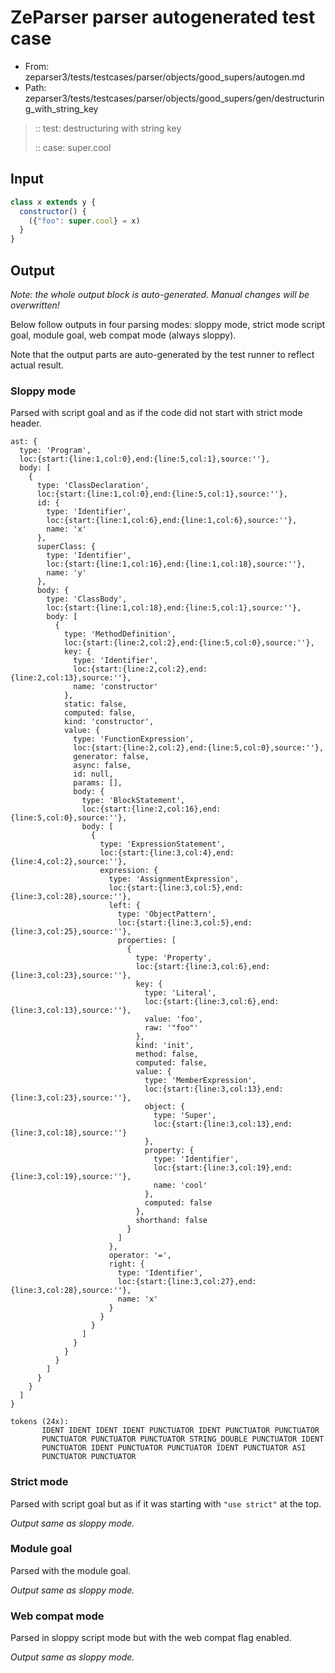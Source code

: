 # ZeParser parser autogenerated test case

- From: zeparser3/tests/testcases/parser/objects/good_supers/autogen.md
- Path: zeparser3/tests/testcases/parser/objects/good_supers/gen/destructuring_with_string_key

> :: test: destructuring with string key
>
> :: case: super.cool

## Input


`````js
class x extends y {
  constructor() {
    ({"foo": super.cool} = x)
  }
}
`````

## Output

_Note: the whole output block is auto-generated. Manual changes will be overwritten!_

Below follow outputs in four parsing modes: sloppy mode, strict mode script goal, module goal, web compat mode (always sloppy).

Note that the output parts are auto-generated by the test runner to reflect actual result.

### Sloppy mode

Parsed with script goal and as if the code did not start with strict mode header.

`````
ast: {
  type: 'Program',
  loc:{start:{line:1,col:0},end:{line:5,col:1},source:''},
  body: [
    {
      type: 'ClassDeclaration',
      loc:{start:{line:1,col:0},end:{line:5,col:1},source:''},
      id: {
        type: 'Identifier',
        loc:{start:{line:1,col:6},end:{line:1,col:6},source:''},
        name: 'x'
      },
      superClass: {
        type: 'Identifier',
        loc:{start:{line:1,col:16},end:{line:1,col:18},source:''},
        name: 'y'
      },
      body: {
        type: 'ClassBody',
        loc:{start:{line:1,col:18},end:{line:5,col:1},source:''},
        body: [
          {
            type: 'MethodDefinition',
            loc:{start:{line:2,col:2},end:{line:5,col:0},source:''},
            key: {
              type: 'Identifier',
              loc:{start:{line:2,col:2},end:{line:2,col:13},source:''},
              name: 'constructor'
            },
            static: false,
            computed: false,
            kind: 'constructor',
            value: {
              type: 'FunctionExpression',
              loc:{start:{line:2,col:2},end:{line:5,col:0},source:''},
              generator: false,
              async: false,
              id: null,
              params: [],
              body: {
                type: 'BlockStatement',
                loc:{start:{line:2,col:16},end:{line:5,col:0},source:''},
                body: [
                  {
                    type: 'ExpressionStatement',
                    loc:{start:{line:3,col:4},end:{line:4,col:2},source:''},
                    expression: {
                      type: 'AssignmentExpression',
                      loc:{start:{line:3,col:5},end:{line:3,col:28},source:''},
                      left: {
                        type: 'ObjectPattern',
                        loc:{start:{line:3,col:5},end:{line:3,col:25},source:''},
                        properties: [
                          {
                            type: 'Property',
                            loc:{start:{line:3,col:6},end:{line:3,col:23},source:''},
                            key: {
                              type: 'Literal',
                              loc:{start:{line:3,col:6},end:{line:3,col:13},source:''},
                              value: 'foo',
                              raw: '"foo"'
                            },
                            kind: 'init',
                            method: false,
                            computed: false,
                            value: {
                              type: 'MemberExpression',
                              loc:{start:{line:3,col:13},end:{line:3,col:23},source:''},
                              object: {
                                type: 'Super',
                                loc:{start:{line:3,col:13},end:{line:3,col:18},source:''}
                              },
                              property: {
                                type: 'Identifier',
                                loc:{start:{line:3,col:19},end:{line:3,col:19},source:''},
                                name: 'cool'
                              },
                              computed: false
                            },
                            shorthand: false
                          }
                        ]
                      },
                      operator: '=',
                      right: {
                        type: 'Identifier',
                        loc:{start:{line:3,col:27},end:{line:3,col:28},source:''},
                        name: 'x'
                      }
                    }
                  }
                ]
              }
            }
          }
        ]
      }
    }
  ]
}

tokens (24x):
       IDENT IDENT IDENT IDENT PUNCTUATOR IDENT PUNCTUATOR PUNCTUATOR
       PUNCTUATOR PUNCTUATOR PUNCTUATOR STRING_DOUBLE PUNCTUATOR IDENT
       PUNCTUATOR IDENT PUNCTUATOR PUNCTUATOR IDENT PUNCTUATOR ASI
       PUNCTUATOR PUNCTUATOR
`````

### Strict mode

Parsed with script goal but as if it was starting with `"use strict"` at the top.

_Output same as sloppy mode._

### Module goal

Parsed with the module goal.

_Output same as sloppy mode._

### Web compat mode

Parsed in sloppy script mode but with the web compat flag enabled.

_Output same as sloppy mode._

